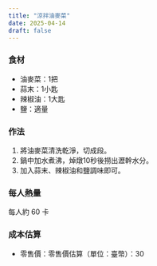 ```yaml
---
title: "涼拌油麥菜"
date: 2025-04-14
draft: false
---
```


### 食材

- 油麥菜：1把
- 蒜末：1小匙
- 辣椒油：1大匙
- 鹽：適量

### 作法

1. 將油麥菜清洗乾淨，切成段。
2. 鍋中加水煮沸，焯燉10秒後撈出瀝幹水分。
3. 加入蒜末、辣椒油和鹽調味即可。

### 每人熱量  
每人約 60 卡

### 成本估算
- 零售價：零售價估算（單位：臺幣）：30
